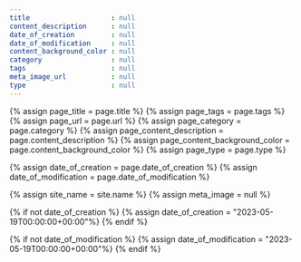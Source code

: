 ```yaml
---
title                    : null
content_description      : null
date_of_creation         : null
date_of_modification     : null
content_background_color : null
category                 : null
tags                     : null
meta_image_url           : null
type                     : null
---
```


<!-- LIQUID HEAD -->

<!--   DECLARATION -->

{% assign page_title                    = page.title %}
{% assign page_tags                     = page.tags %}
{% assign page_url                      = page.url %}
{% assign page_category                 = page.category %}
{% assign page_content_description      = page.content_description %}
{% assign page_content_background_color = page.content_background_color %}
{% assign page_type                     = page.type %}

{% assign date_of_creation     = page.date_of_creation %}
{% assign date_of_modification = page.date_of_modification %}

{% assign site_name            = site.name %}
{% assign meta_image           = null %}

<!--   INITILISATION -->

<!-- default date
-->
{% if not date_of_creation %}
{% assign date_of_creation      = "2023-05-19T00:00:00+00:00"%}
{% endif %}

{% if not date_of_modification %}
{% assign date_of_modification  = "2023-05-19T00:00:00+00:00"%}
{% endif %}
